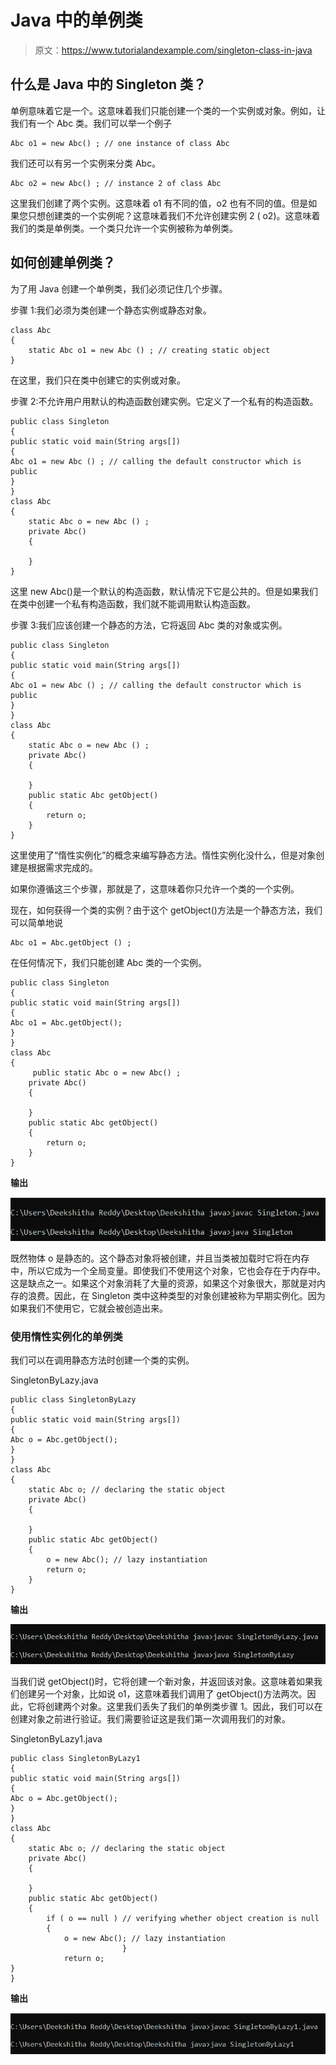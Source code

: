 # Java 中的单例类

> 原文：<https://www.tutorialandexample.com/singleton-class-in-java>

## 什么是 Java 中的 Singleton 类？

单例意味着它是一个。这意味着我们只能创建一个类的一个实例或对象。例如，让我们有一个 Abc 类。我们可以举一个例子

```
Abc o1 = new Abc() ; // one instance of class Abc
```

我们还可以有另一个实例来分类 Abc。

```
Abc o2 = new Abc() ; // instance 2 of class Abc
```

这里我们创建了两个实例。这意味着 o1 有不同的值，o2 也有不同的值。但是如果您只想创建类的一个实例呢？这意味着我们不允许创建实例 2 ( o2)。这意味着我们的类是单例类。一个类只允许一个实例被称为单例类。

## 如何创建单例类？

为了用 Java 创建一个单例类，我们必须记住几个步骤。

步骤 1:我们必须为类创建一个静态实例或静态对象。

```
class Abc
{
	static Abc o1 = new Abc () ; // creating static object 
} 
```

在这里，我们只在类中创建它的实例或对象。

步骤 2:不允许用户用默认的构造函数创建实例。它定义了一个私有的构造函数。

```
public class Singleton
{
public static void main(String args[])
{
Abc o1 = new Abc () ; // calling the default constructor which is public 
}
}
class Abc
{
	static Abc o = new Abc () ;
	private Abc()
	{

	}
}
```

这里 new Abc()是一个默认的构造函数，默认情况下它是公共的。但是如果我们在类中创建一个私有构造函数，我们就不能调用默认构造函数。

步骤 3:我们应该创建一个静态的方法，它将返回 Abc 类的对象或实例。

```
public class Singleton
{
public static void main(String args[])
{
Abc o1 = new Abc () ; // calling the default constructor which is public 
}
}
class Abc
{
	static Abc o = new Abc () ;
	private Abc()
	{

	}
	public static Abc getObject()
	{
		return o;
	}
} 
```

这里使用了“惰性实例化”的概念来编写静态方法。惰性实例化没什么，但是对象创建是根据需求完成的。

如果你遵循这三个步骤，那就是了，这意味着你只允许一个类的一个实例。

现在，如何获得一个类的实例？由于这个 getObject()方法是一个静态方法，我们可以简单地说

```
Abc o1 = Abc.getObject () ;
```

在任何情况下，我们只能创建 Abc 类的一个实例。

```
public class Singleton
{
public static void main(String args[])
{
Abc o1 = Abc.getObject();
}
}
class Abc
{
	 public static Abc o = new Abc() ;
	private Abc()
	{

	}
	public static Abc getObject()
	{
		return o;
	}
} 
```

**输出**

![Singleton class in Java](img/b41c353d2799829d1009f1fa6749d15b.png)

既然物体 o 是静态的。这个静态对象将被创建，并且当类被加载时它将在内存中，所以它成为一个全局变量。即使我们不使用这个对象，它也会存在于内存中。这是缺点之一。如果这个对象消耗了大量的资源，如果这个对象很大，那就是对内存的浪费。因此，在 Singleton 类中这种类型的对象创建被称为早期实例化。因为如果我们不使用它，它就会被创造出来。

### 使用惰性实例化的单例类

我们可以在调用静态方法时创建一个类的实例。

SingletonByLazy.java

```
public class SingletonByLazy
{
public static void main(String args[])
{
Abc o = Abc.getObject();
}
}
class Abc
{
	static Abc o; // declaring the static object 
	private Abc()
	{

	}
	public static Abc getObject()
	{ 
		o = new Abc(); // lazy instantiation
		return o;
	}
}
```

**输出**

![Singleton class in Java](img/079fb3931cc3a0846a9989bc2651eb56.png)

当我们说 getObject()时，它将创建一个新对象，并返回该对象。这意味着如果我们创建另一个对象，比如说 o1，这意味着我们调用了 getObject()方法两次。因此，它将创建两个对象。这里我们丢失了我们的单例类步骤 1。因此，我们可以在创建对象之前进行验证。我们需要验证这是我们第一次调用我们的对象。

SingletonByLazy1.java

```
public class SingletonByLazy1
{
public static void main(String args[])
{
Abc o = Abc.getObject();
}
}
class Abc
{
	static Abc o; // declaring the static object 
	private Abc()
	{

	}
	public static Abc getObject()
	{ 
		if ( o == null ) // verifying whether object creation is null
		{
			o = new Abc(); // lazy instantiation
                         }
			return o;
}
} 
```

**输出**

![Singleton class in Java](img/7c3670ec50454b975a70e0fa5567ca42.png)